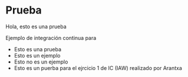 # Prueba

Hola, esto es una prueba

Ejemplo de integración continua para

* Esto es una prueba
* Esto es un ejemplo
* Esto no es un ejemplo
* Esto es un puerba para el ejrcicio 1 de IC (IAW) realizado por Arantxa

